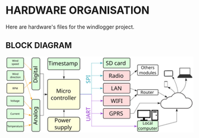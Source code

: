 # HARDWARE ORGANISATION
Here are hardware's files for the windlogger project.

## BLOCK DIAGRAM
![windlogger project block diagram](/Hardware/diagram.svg)

